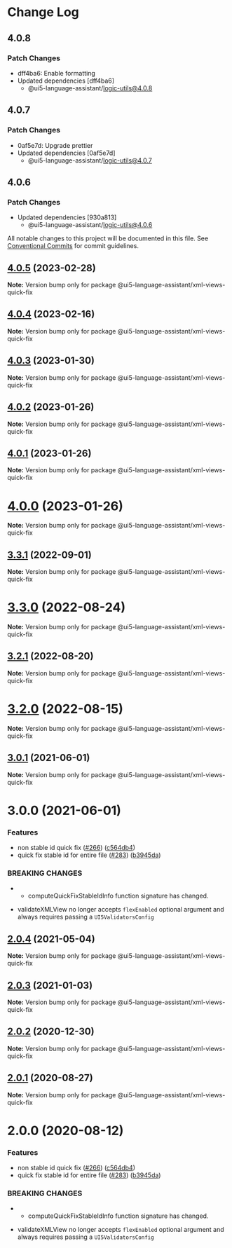# Change Log

## 4.0.8

### Patch Changes

- dff4ba6: Enable formatting
- Updated dependencies [dff4ba6]
  - @ui5-language-assistant/logic-utils@4.0.8

## 4.0.7

### Patch Changes

- 0af5e7d: Upgrade prettier
- Updated dependencies [0af5e7d]
  - @ui5-language-assistant/logic-utils@4.0.7

## 4.0.6

### Patch Changes

- Updated dependencies [930a813]
  - @ui5-language-assistant/logic-utils@4.0.6

All notable changes to this project will be documented in this file.
See [Conventional Commits](https://conventionalcommits.org) for commit guidelines.

## [4.0.5](https://github.com/sap/ui5-language-assistant/compare/v4.0.4...v4.0.5) (2023-02-28)

**Note:** Version bump only for package @ui5-language-assistant/xml-views-quick-fix

## [4.0.4](https://github.com/sap/ui5-language-assistant/compare/v4.0.3...v4.0.4) (2023-02-16)

**Note:** Version bump only for package @ui5-language-assistant/xml-views-quick-fix

## [4.0.3](https://github.com/sap/ui5-language-assistant/compare/v4.0.2...v4.0.3) (2023-01-30)

**Note:** Version bump only for package @ui5-language-assistant/xml-views-quick-fix

## [4.0.2](https://github.com/sap/ui5-language-assistant/compare/v4.0.1...v4.0.2) (2023-01-26)

**Note:** Version bump only for package @ui5-language-assistant/xml-views-quick-fix

## [4.0.1](https://github.com/sap/ui5-language-assistant/compare/v4.0.0...v4.0.1) (2023-01-26)

**Note:** Version bump only for package @ui5-language-assistant/xml-views-quick-fix

# [4.0.0](https://github.com/sap/ui5-language-assistant/compare/v3.3.1...v4.0.0) (2023-01-26)

**Note:** Version bump only for package @ui5-language-assistant/xml-views-quick-fix

## [3.3.1](https://github.com/sap/ui5-language-assistant/compare/v3.3.0...v3.3.1) (2022-09-01)

**Note:** Version bump only for package @ui5-language-assistant/xml-views-quick-fix

# [3.3.0](https://github.com/sap/ui5-language-assistant/compare/v3.2.1...v3.3.0) (2022-08-24)

**Note:** Version bump only for package @ui5-language-assistant/xml-views-quick-fix

## [3.2.1](https://github.com/sap/ui5-language-assistant/compare/v3.2.0...v3.2.1) (2022-08-20)

**Note:** Version bump only for package @ui5-language-assistant/xml-views-quick-fix

# [3.2.0](https://github.com/sap/ui5-language-assistant/compare/v3.1.0...v3.2.0) (2022-08-15)

**Note:** Version bump only for package @ui5-language-assistant/xml-views-quick-fix

## [3.0.1](https://github.com/sap/ui5-language-assistant/compare/v3.0.0...v3.0.1) (2021-06-01)

**Note:** Version bump only for package @ui5-language-assistant/xml-views-quick-fix

# 3.0.0 (2021-06-01)

### Features

- non stable id quick fix ([#266](https://github.com/sap/ui5-language-assistant/issues/266)) ([c564db4](https://github.com/sap/ui5-language-assistant/commit/c564db4ed7a5ec9e026be0f10a72c734a366c3f7))
- quick fix stable id for entire file ([#283](https://github.com/sap/ui5-language-assistant/issues/283)) ([b3945da](https://github.com/sap/ui5-language-assistant/commit/b3945da286479d0cca1955dba092cba44f4359fa))

### BREAKING CHANGES

- - computeQuickFixStableIdInfo function signature has changed.

* validateXMLView no longer accepts `flexEnabled` optional argument and always requires passing a `UI5ValidatorsConfig`

## [2.0.4](https://github.com/sap/ui5-language-assistant/compare/@ui5-language-assistant/xml-views-quick-fix@2.0.3...@ui5-language-assistant/xml-views-quick-fix@2.0.4) (2021-05-04)

**Note:** Version bump only for package @ui5-language-assistant/xml-views-quick-fix

## [2.0.3](https://github.com/sap/ui5-language-assistant/compare/@ui5-language-assistant/xml-views-quick-fix@2.0.2...@ui5-language-assistant/xml-views-quick-fix@2.0.3) (2021-01-03)

**Note:** Version bump only for package @ui5-language-assistant/xml-views-quick-fix

## [2.0.2](https://github.com/sap/ui5-language-assistant/compare/@ui5-language-assistant/xml-views-quick-fix@2.0.1...@ui5-language-assistant/xml-views-quick-fix@2.0.2) (2020-12-30)

**Note:** Version bump only for package @ui5-language-assistant/xml-views-quick-fix

## [2.0.1](https://github.com/sap/ui5-language-assistant/compare/@ui5-language-assistant/xml-views-quick-fix@2.0.0...@ui5-language-assistant/xml-views-quick-fix@2.0.1) (2020-08-27)

**Note:** Version bump only for package @ui5-language-assistant/xml-views-quick-fix

# 2.0.0 (2020-08-12)

### Features

- non stable id quick fix ([#266](https://github.com/sap/ui5-language-assistant/issues/266)) ([c564db4](https://github.com/sap/ui5-language-assistant/commit/c564db4ed7a5ec9e026be0f10a72c734a366c3f7))
- quick fix stable id for entire file ([#283](https://github.com/sap/ui5-language-assistant/issues/283)) ([b3945da](https://github.com/sap/ui5-language-assistant/commit/b3945da286479d0cca1955dba092cba44f4359fa))

### BREAKING CHANGES

- - computeQuickFixStableIdInfo function signature has changed.

* validateXMLView no longer accepts `flexEnabled` optional argument and always requires passing a `UI5ValidatorsConfig`
